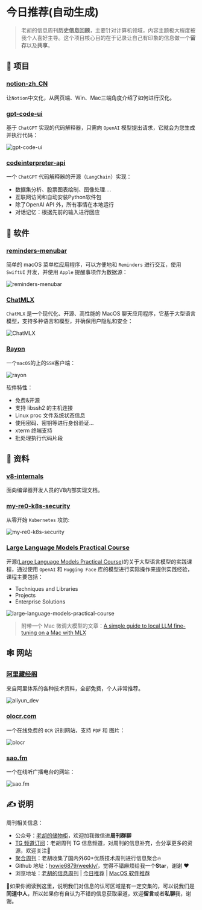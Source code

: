 # 今日推荐(自动生成)

> 老胡的信息周刊**历史信息回顾**，主要针对计算机领域，内容主题极大程度被我个人喜好主导。这个项目核心目的在于记录让自己有印象的信息做一个**留存**以及**共享**。


## 🎯 项目 

### [notion-zh_CN](https://github.com/Reamd7/notion-zh_CN)

让`Notion`中文化，从网页端、Win、Mac三端角度介绍了如何进行汉化。 

### [gpt-code-ui](https://github.com/ricklamers/gpt-code-ui)

基于 `ChatGPT` 实现的代码解释器，只需向 `OpenAI` 模型提出请求，它就会为您生成并执行代码：

![gpt-code-ui](https://images-1252557999.file.myqcloud.com/uPic/gpt-code-ui.png) 

### [codeinterpreter-api](https://github.com/shroominic/codeinterpreter-api)

一个 `ChatGPT` 代码解释器的开源（`LangChain`）实现：

- 数据集分析、股票图表绘制、图像处理....
- 互联网访问和自动安装Python软件包
- 除了OpenAI API 外，所有事情在本地运行
- 对话记忆：根据先前的输入进行回应 

## 🤖 软件 

### [reminders-menubar](https://github.com/DamascenoRafael/reminders-menubar)

简单的 macOS 菜单栏应用程序，可以方便地和 `Reminders` 进行交互，使用 `SwiftUI` 开发，并使用 `Apple` 提醒事项作为数据源：

![reminders-menubar](https://images-1252557999.file.myqcloud.com/uPic/reminders-menubar.jpg) 

### [ChatMLX](https://github.com/johnmai-dev/ChatMLX)

`ChatMLX` 是一个现代化、开源、高性能的 MacOS 聊天应用程序，它基于大型语言模型，支持多种语言和模型，并确保用户隐私和安全：

![ChatMLX](https://images-1252557999.file.myqcloud.com/uPic/8WekXj.png) 

### [Rayon](https://github.com/Lakr233/Rayon)

一个`macOS`的上的`SSH`客户端：

![rayon](https://images-1252557999.file.myqcloud.com/uPic/rayon.png)

软件特性：

- 免费&开源
- 支持 libssh2 的主机连接
- Linux proc 文件系统状态信息
- 使用密码、密钥等进行身份验证...
- xterm 终端支持
- 批处理执行代码片段 

## 👀 资料 

### [v8-internals](https://github.com/plctlab/v8-internals)

面向编译器开发人员的V8内部实现文档。 

### [my-re0-k8s-security](https://github.com/neargle/my-re0-k8s-security)

从零开始 `Kubernetes` 攻防:

![my-re0-k8s-security](https://images-1252557999.file.myqcloud.com/uPic/my-re0-k8s-security.jpg) 

### [Large Language Models Practical Course](https://medium.com/@peremartra/list/large-language-models-practical-course-66b4ce5943ce)

开源([Large Language Models Practical Course](https://github.com/peremartra/Large-Language-Model-Notebooks-Course))的关于大型语言模型的实践课程，通过使用 `OpenAI` 和 `Hugging Face` 库的模型进行实际操作来提供实践经验，课程主要包括：

- Techniques and Libraries
- Projects
- Enterprise Solutions

![large-language-models-practical-course](https://images-1252557999.file.myqcloud.com/uPic/large-language-models-practical-course.jpg)

> 附带一个 Mac 微调大模型的文章：[A simple guide to local LLM fine-tuning on a Mac with MLX](https://apeatling.com/articles/simple-guide-to-local-llm-fine-tuning-on-a-mac-with-mlx/) 

## 🕸 网站 

### [阿里藏经阁](https://developer.aliyun.com/ebook?spm=a2c6h.14210656.J_6722153750.1&share_source=wechat)

来自阿里体系的各种技术资料，全部免费，个人非常推荐。

![aliyun_dev](https://images-1252557999.file.myqcloud.com/uPic/5s2dAQ.png) 

### [olocr.com](https://olocr.com)

一个在线免费的 `OCR` 识别网站，支持 `PDF` 和 图片：

![olocr](https://images-1252557999.file.myqcloud.com/uPic/olocr.jpg) 

### [sao.fm](https://sao.fm/)

一个在线听广播电台的网站：

![sao.fm](https://images-1252557999.file.myqcloud.com/uPic/sao.fm.jpg) 

## ✍️ 说明

周刊相关信息：

- 公众号：[老胡的储物柜](https://images-1252557999.file.myqcloud.com/uPic/ETIbMe.jpg)，欢迎加我微信进**周刊群聊**
- [TG 频道订阅](https://t.me/howie_weekly)：老胡周刊 TG 信息频道，对周刊的信息补充，会分享更多的资源，欢迎关注👏
- [聚合周刊](https://www.fre321.com/weekly)：老胡收集了国内外60+优质技术周刊进行信息聚合🔥
- Github 地址：[howie6879/weekly/](https://github.com/howie6879/weekly/)，觉得不错麻烦给我一个**Star**，谢谢 ❤️
- 浏览地址：[老胡的信息周刊](https://weekly.howie6879.com) | [今日推荐](https://weekly.howie6879.com/recommend/index.html) | [MacOS 软件推荐](https://weekly.howie6879.com/soft/mac.html)

🙌如果你阅读到这里，说明我们对信息的认可区域是有一定交集的，可以说我们是**同道中人**，所以如果你有自认为不错的信息获取渠道，欢迎**留言**或者**私聊**我，谢谢。
